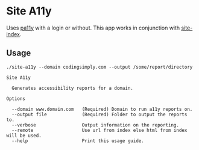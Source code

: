 # Site A11y

Uses [pa11y](https://github.com/pa11y/pa11y) with a login or without. This app works in conjunction
with [site-index](https://github.com/asaladino/site-index).

## Usage

```
./site-a11y --domain codingsimply.com --output /some/report/directory
```

```
Site A11y

  Generates accessibility reports for a domain.

Options

  --domain www.domain.com   (Required) Domain to run a11y reports on.
  --output file             (Required) Folder to output the reports to.
  --verbose                 Output information on the reporting.
  --remote                  Use url from index else html from index will be used.
  --help                    Print this usage guide.
```